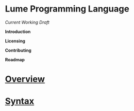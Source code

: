 # Lume Programming Language

_Current Working Draft_

**Introduction**

**Licensing**

**Contributing**

**Roadmap**

# [Overview](1_Overview.md)

# [Syntax](2_Syntax.md)
